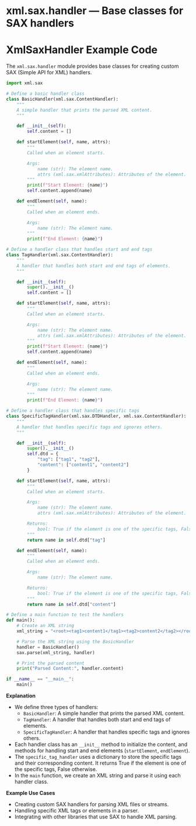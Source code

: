 # xml.sax.handler — Base classes for SAX handlers

**XmlSaxHandler Example Code**
=====================================

The `xml.sax.handler` module provides base classes for creating custom SAX (Simple API for XML) handlers.

```python
import xml.sax

# Define a basic handler class
class BasicHandler(xml.sax.ContentHandler):
    """
    A simple handler that prints the parsed XML content.
    """

    def __init__(self):
        self.content = []

    def startElement(self, name, attrs):
        """
        Called when an element starts.

        Args:
            name (str): The element name.
            attrs (xml.sax.xmlAttributes): Attributes of the element.
        """
        print(f"Start Element: {name}")
        self.content.append(name)

    def endElement(self, name):
        """
        Called when an element ends.

        Args:
            name (str): The element name.
        """
        print(f"End Element: {name}")

# Define a handler class that handles start and end tags
class TagHandler(xml.sax.ContentHandler):
    """
    A handler that handles both start and end tags of elements.
    """

    def __init__(self):
        super().__init__()
        self.content = []

    def startElement(self, name, attrs):
        """
        Called when an element starts.

        Args:
            name (str): The element name.
            attrs (xml.sax.xmlAttributes): Attributes of the element.
        """
        print(f"Start Element: {name}")
        self.content.append(name)

    def endElement(self, name):
        """
        Called when an element ends.

        Args:
            name (str): The element name.
        """
        print(f"End Element: {name}")

# Define a handler class that handles specific tags
class SpecificTagHandler(xml.sax.DTDHandler, xml.sax.ContentHandler):
    """
    A handler that handles specific tags and ignores others.
    """

    def __init__(self):
        super().__init__()
        self.dtd = {
            "tag": ["tag1", "tag2"],
            "content": ["content1", "content2"]
        }

    def startElement(self, name, attrs):
        """
        Called when an element starts.

        Args:
            name (str): The element name.
            attrs (xml.sax.xmlAttributes): Attributes of the element.

        Returns:
            bool: True if the element is one of the specific tags, False otherwise.
        """
        return name in self.dtd["tag"]

    def endElement(self, name):
        """
        Called when an element ends.

        Args:
            name (str): The element name.

        Returns:
            bool: True if the element is one of the specific tags, False otherwise.
        """
        return name in self.dtd["content"]

# Define a main function to test the handlers
def main():
    # Create an XML string
    xml_string = "<root><tag1>content1</tag1><tag2>content2</tag2></root>"

    # Parse the XML string using the BasicHandler
    handler = BasicHandler()
    sax.parse(xml_string, handler)

    # Print the parsed content
    print("Parsed Content:", handler.content)

if __name__ == "__main__":
    main()

```

**Explanation**

*   We define three types of handlers:
    *   `BasicHandler`: A simple handler that prints the parsed XML content.
    *   `TagHandler`: A handler that handles both start and end tags of elements.
    *   `SpecificTagHandler`: A handler that handles specific tags and ignores others.
*   Each handler class has an `__init__` method to initialize the content, and methods for handling start and end elements (`startElement`, `endElement`).
*   The `specific_tag_handler` uses a dictionary to store the specific tags and their corresponding content. It returns True if the element is one of the specific tags, False otherwise.
*   In the `main` function, we create an XML string and parse it using each handler class.

**Example Use Cases**

*   Creating custom SAX handlers for parsing XML files or streams.
*   Handling specific XML tags or elements in a parser.
*   Integrating with other libraries that use SAX to handle XML parsing.
